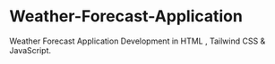 # Weather-Forecast-Application
Weather Forecast Application Development in HTML , Tailwind CSS & JavaScript.

